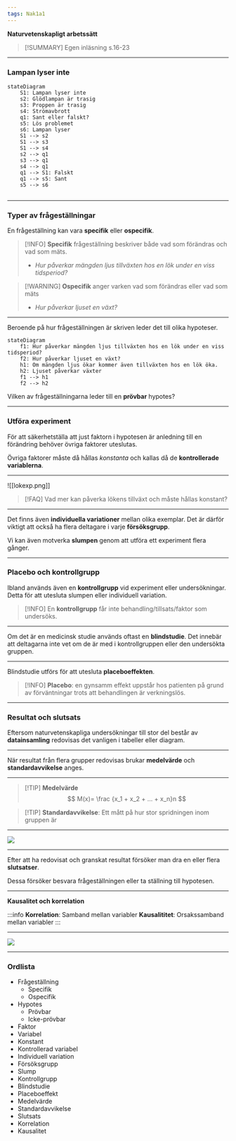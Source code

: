 ```yaml
---
tags: Nak1a1
---
```


**Naturvetenskapligt arbetssätt**

> [!SUMMARY] Egen inläsning s.16-23

---

### Lampan lyser inte

```mermaid
stateDiagram
    S1: Lampan lyser inte
    s2: Glödlampan är trasig
    s3: Proppen är trasig
    s4: Strömavbrott
    q1: Sant eller falskt?
    s5: Lös problemet
    s6: Lampan lyser
    S1 --> s2
    S1 --> s3
    S1 --> s4
    s2 --> q1
    s3 --> q1
    s4 --> q1
    q1 --> S1: Falskt
    q1 --> s5: Sant
    s5 --> s6
   
```

---

### Typer av frågeställningar

En frågeställning kan vara **specifik** eller **ospecifik**.

> [!INFO] **Specifik** frågeställning beskriver både vad som förändras och vad som mäts.
> -  *Hur påverkar mängden ljus tillväxten hos en lök under en viss tidsperiod?*

>[!WARNING] **Ospecifik** anger varken vad som förändras eller vad som mäts
>- *Hur påverkar ljuset en växt?*

---

Beroende på hur frågeställningen är skriven leder det till olika hypoteser.

```mermaid
stateDiagram
    f1: Hur påverkar mängden ljus tillväxten hos en lök under en viss tidsperiod?
    f2: Hur påverkar ljuset en växt?
    h1: Om mängden ljus ökar kommer även tillväxten hos en lök öka.
    h2: Ljuset påverkar växter
    f1 --> h1
    f2 --> h2
```

Vilken av frågeställningarna leder till en **prövbar** hypotes?

---

### Utföra experiment

För att säkerhetställa att just faktorn i hypotesen är anledning till en förändring behöver övriga faktorer uteslutas.

Övriga faktorer måste då hållas *konstanta* och kallas då de **kontrollerade variablerna**.

---

![[lokexp.png]]

>[!FAQ] Vad mer kan påverka lökens tillväxt och måste hållas konstant?

---

Det finns även **individuella variationer** mellan olika exemplar. Det är därför viktigt att också ha flera deltagare i varje **försöksgrupp**.

Vi kan även motverka **slumpen** genom att utföra ett experiment flera gånger.

---

### Placebo och kontrollgrupp

Ibland används även en **kontrollgrupp** vid experiment eller undersökningar. Detta för att utesluta slumpen eller individuell variation.

>[!INFO] En **kontrollgrupp** får inte behandling/tillsats/faktor som undersöks.

---

Om det är en medicinsk studie används oftast en **blindstudie**. Det innebär att deltagarna inte vet om de är med i kontrollgruppen eller den undersökta gruppen.

---

Blindstudie utförs för att utesluta **placeboeffekten**.

>[!INFO] **Placebo**: en gynsamm effekt uppstår hos patienten på grund av förväntningar trots att behandlingen är verkningslös.

---

### Resultat och slutsats

Eftersom naturvetenskapliga undersökningar till stor del består av **datainsamling** redovisas det vanligen i tabeller eller diagram.

---

När resultat från flera grupper redovisas brukar **medelvärde** och **standardavvikelse** anges.

---

>[!TIP] **Medelvärde**
>$$  
> M(x)= \frac {x_1 + x_2 + ... + x_n}n
>$$


>[!TIP] **Standardavvikelse**:
> Ett mått på hur stor spridningen inom gruppen är

---

![](https://hackmd.io/_uploads/BkhAPP2p3.png)

---

Efter att ha redovisat och granskat resultat försöker man dra en eller flera **slutsatser**.

Dessa försöker besvara frågeställningen eller ta ställning till hypotesen.

---

**Kausalitet och korrelation**

:::info
**Korrelation**: Samband mellan variabler
**Kausalititet**: Orsakssamband mellan variabler
:::

---

![](https://hackmd.io/_uploads/rybce_2an.png)

---

### Ordlista

- Frågeställning
    - Specifik
    - Ospecifik
- Hypotes
    - Prövbar
    - Icke-prövbar
- Faktor
- Variabel
- Konstant
- Kontrollerad variabel
- Individuell variation
- Försöksgrupp
- Slump
- Kontrollgrupp
- Blindstudie
- Placeboeffekt
- Medelvärde
- Standardavvikelse
- Slutsats
- Korrelation
- Kausalitet
